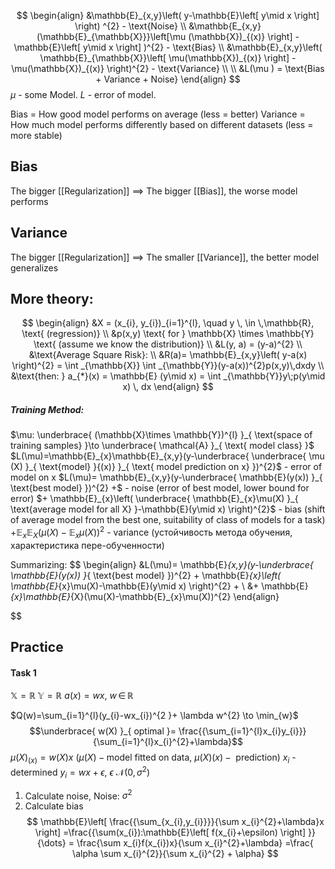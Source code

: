 
$$
\begin{align}
&\mathbb{E}_{x,y}\left( y-\mathbb{E}\left[ y\mid x \right]  \right) ^{2} - \text{Noise} \\
&\mathbb{E_{x,y}(\mathbb{E}_{\mathbb{X}}}\left[\mu (\mathbb{X})_{(x)}  \right] - \mathbb{E}\left[ y\mid x \right]  )^{2} - \text{Bias}  \\
&\mathbb{E}_{x,y}\left( \mathbb{E}_{\mathbb{X}}\left[ \mu(\mathbb{X})_{(x)} \right] - \mu(\mathbb{X})_{(x)}  \right)^{2} - \text{Variance} \\ \\
&L(\mu ) = \text{Bias + Variance + Noise}
\end{align}
$$
$\mu$ - some Model. $L$ - error of model. 

Bias = How good model performs on average (less = better)
Variance = How much model performs differently based on different datasets (less = more stable)

## Bias
The bigger [[Regularization]] $\implies$ The bigger [[Bias]], the worse model performs
## Variance
The bigger [[Regularization]] $\implies$ The smaller [[Variance]], the better model generalizes

## More theory:
$$
\begin{align}
&X = (x_{i}, y_{i})_{i=1}^{l}, \quad y \, \in \,\mathbb{R}, \text{ (regression)} \\
&p(x,y) \text{ for } \mathbb{X} \times \mathbb{Y} \text{ (assume we know the distribution)} \\
&L(y, a) = (y-a)^{2} \\
&\text{Average Square Risk}: \\
&R(a)= \mathbb{E}_{x,y}\left( y-a(x) \right)^{2} = \int _{\mathbb{X}} \int _{\mathbb{Y}}(y-a(x))^{2}p(x,y)\,dxdy    \\
&\text{then: } a_{*}(x) = \mathbb{E} (y\mid x) = \int _{\mathbb{Y}}y\;p(y\mid x) \, dx  
\end{align}
$$
##### Training Method:
$\mu: \underbrace{ (\mathbb{X}\times \mathbb{Y})^{l} }_{ \text{space of training samples} }\to \underbrace{ \mathcal{A} }_{ \text{ model class} }$
$L(\mu)=\mathbb{E}_{x}\mathbb{E}_{x,y}(y-\underbrace{ \underbrace{ \mu (X) }_{ \text{model} }{(x)} }_{ \text{ model prediction on x} })^{2}$     - error of model on x
$L(\mu)= \mathbb{E}_{x,y}(y-\underbrace{ \mathbb{E}(y(x)) }_{ \text{best model} })^{2} +$          - noise (error of best model, lower bound for  error)
$+ \mathbb{E}_{x}\left( \underbrace{ \mathbb{E}_{x}\mu(X) }_{ \text{average model for all X} }-\mathbb{E}(y\mid x) \right)^{2}$    - bias (shift of average model from the best one, suitability of class of models for a task)
$+ \mathbb{E}_{x}\mathbb{E}_{X}(\mu(X)-\mathbb{E}_{x}\mu(X))^{2}$                    - variance (устойчивость метода обучения, характеристика пере-обученности)

Summarizing:
$$
\begin{align}
&L(\mu)= \mathbb{E}_{x,y}(y-\underbrace{ \mathbb{E}(y(x)) }_{ \text{best model} })^{2} + \mathbb{E}_{x}\left( \mathbb{E}_{x}\mu(X)-\mathbb{E}(y\mid x) \right)^{2} +  \\
&+ \mathbb{E}_{x}\mathbb{E}_{X}(\mu(X)-\mathbb{E}_{x}\mu(X))^{2}
\end{align}

$$


## Practice
#### Task 1
$\mathbb{X}=\mathbb{R}$
$\mathbb{Y}=\mathbb{R}$
$a(x)= wx$, $w\, \in \,\mathbb{R}$

$Q(w)=\sum_{i=1}^{l}(y_{i}-wx_{i})^{2 }+ \lambda w^{2} \to \min_{w}$ 
$$\underbrace{ w(X) }_{ optimal }= \frac{{\sum_{i=1}^{l}x_{i}y_{i}}}{\sum_{i=1}^{l}x_{i}^{2}+\lambda}$$
$\mu(X)_{(x)}=w(X)x$        ($\mu(X) - \text{model fitted on data, }\mu(X)(x) -\text{ prediction}$)
$x_{i}$ - determined
$y_{i} = wx + \epsilon$,    $\epsilon~\mathcal{N}(0, \sigma^{2})$ 

1. Calculate noise, Noise: $\sigma^{2}$
2. Calculate bias
$$
\mathbb{E}\left[ \frac{{\sum_{x_{i},y_{i}}}}{\sum x_{i}^{2}+\lambda}x \right] =\frac{{\sum(x_{i}):\mathbb{E}\left[ f(x_{i}+\epsilon) \right] }}{\dots} = \frac{\sum x_{i}f(x_{i})x}{\sum x_{i}^{2}+\lambda} =\frac{ \alpha \sum x_{i}^{2}}{\sum x_{i}^{2} + \alpha}
$$
